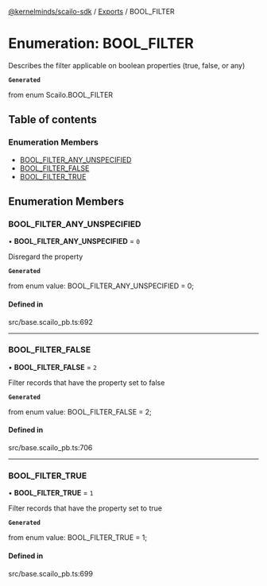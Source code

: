 [@kernelminds/scailo-sdk](../README.md) / [Exports](../modules.md) / BOOL\_FILTER

# Enumeration: BOOL\_FILTER

Describes the filter applicable on boolean properties (true, false, or any)

**`Generated`**

from enum Scailo.BOOL_FILTER

## Table of contents

### Enumeration Members

- [BOOL\_FILTER\_ANY\_UNSPECIFIED](BOOL_FILTER.md#bool_filter_any_unspecified)
- [BOOL\_FILTER\_FALSE](BOOL_FILTER.md#bool_filter_false)
- [BOOL\_FILTER\_TRUE](BOOL_FILTER.md#bool_filter_true)

## Enumeration Members

### BOOL\_FILTER\_ANY\_UNSPECIFIED

• **BOOL\_FILTER\_ANY\_UNSPECIFIED** = ``0``

Disregard the property

**`Generated`**

from enum value: BOOL_FILTER_ANY_UNSPECIFIED = 0;

#### Defined in

src/base.scailo_pb.ts:692

___

### BOOL\_FILTER\_FALSE

• **BOOL\_FILTER\_FALSE** = ``2``

Filter records that have the property set to false

**`Generated`**

from enum value: BOOL_FILTER_FALSE = 2;

#### Defined in

src/base.scailo_pb.ts:706

___

### BOOL\_FILTER\_TRUE

• **BOOL\_FILTER\_TRUE** = ``1``

Filter records that have the property set to true

**`Generated`**

from enum value: BOOL_FILTER_TRUE = 1;

#### Defined in

src/base.scailo_pb.ts:699
